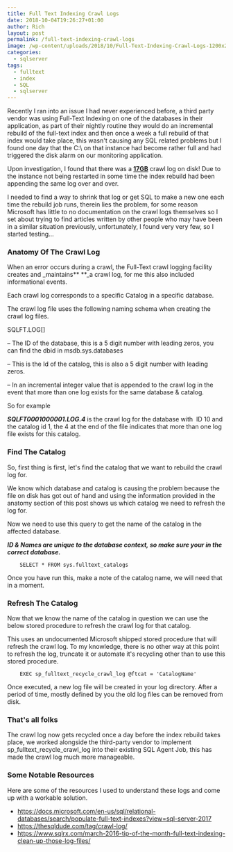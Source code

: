```yaml
---
title: Full Text Indexing Crawl Logs
date: 2018-10-04T19:26:27+01:00
author: Rich
layout: post
permalink: /full-text-indexing-crawl-logs
image: /wp-content/uploads/2018/10/Full-Text-Indexing-Crawl-Logs-1200x280.png
categories:
  - sqlserver
tags:
  - fulltext
  - index
  - SQL
  - sqlserver
---
```


Recently I ran into an issue I had never experienced before, a third party vendor was using Full-Text Indexing on one of the databases in their application, as part of their nightly routine they would do an incremental rebuild of the full-text index and then once a week a full rebuild of that index would take place, this wasn't causing any SQL related problems but I found one day that the C:\ on that instance had become rather full and had triggered the disk alarm on our monitoring application.

Upon investigation, I found that there was a <span style="text-decoration: underline;"><strong>17GB</strong></span> crawl log on disk! Due to the instance not being restarted in some time the index rebuild had been appending the same log over and over.

I needed to find a way to shrink that log or get SQL to make a new one each time the rebuild job runs, therein lies the problem, for some reason Microsoft has little to no documentation on the crawl logs themselves so I set about trying to find articles written by other people who may have been in a similar situation previously, unfortunately, I found very very few, so I started testing&#8230;

### Anatomy Of The Crawl Log

When an error occurs during a crawl, the Full-Text crawl logging facility creates and _maintains\*\* \*\*\_a crawl log, for me this also included informational events.

Each crawl log corresponds to a specific Catalog in a specific database.

The crawl log file uses the following naming schema when creating the crawl log files.

SQLFT<DatabaseID><FullTextCatalogID>.LOG[<n>]

**<DatabaseID>** &#8211; The ID of the database, this is a 5 digit number with leading zeros, you can find the dbid in msdb.sys.databases

**<FullTextCatalogID>** &#8211; This is the Id of the catalog, this is also a 5 digit number with leading zeros.

**<n>** &#8211; In an incremental integer value that is appended to the crawl log in the event that more than one log exists for the same database & catalog.

So for example

_**SQLFT0001000001.LOG.4**_ is the crawl log for the database with  ID 10 and the catalog id 1, the 4 at the end of the file indicates that more than one log file exists for this catalog.

### Find The Catalog

So, first thing is first, let's find the catalog that we want to rebuild the crawl log for.

We know which database and catalog is causing the problem because the file on disk has got out of hand and using the information provided in the anatomy section of this post shows us which catalog we need to refresh the log for.

Now we need to use this query to get the name of the catalog in the affected database.

**_ID & Names are unique to the database context, so make sure your in the correct database._**

```
    SELECT * FROM sys.fulltext_catalogs
```

Once you have run this, make a note of the catalog name, we will need that in a moment.

### Refresh The Catalog

Now that we know the name of the catalog in question we can use the below stored procedure to refresh the crawl log for that catalog.

This uses an undocumented Microsoft shipped stored procedure that will refresh the crawl log. To my knowledge, there is no other way at this point to refresh the log, truncate it or automate it's recycling other than to use this stored procedure.

```
    EXEC sp_fulltext_recycle_crawl_log @ftcat = 'CatalogName'
```

Once executed, a new log file will be created in your log directory. After a period of time, mostly defined by you the old log files can be removed from disk.

### That's all folks

The crawl log now gets recycled once a day before the index rebuild takes place, we worked alongside the third-party vendor to implement sp_fulltext_recycle_crawl_log into their existing SQL Agent Job, this has made the crawl log much more manageable.

### Some Notable Resources

Here are some of the resources I used to understand these logs and come up with a workable solution.

- <https://docs.microsoft.com/en-us/sql/relational-databases/search/populate-full-text-indexes?view=sql-server-2017>
- <https://thesqldude.com/tag/crawl-log/>
- <https://www.sqlrx.com/march-2016-tip-of-the-month-full-text-indexing-clean-up-those-log-files/>
